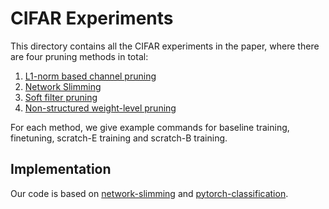 # CIFAR Experiments
This directory contains all the CIFAR experiments in the paper, where there are four pruning methods in total:  

1. [L1-norm based channel pruning](https://arxiv.org/abs/1608.08710)
2. [Network Slimming](https://arxiv.org/abs/1708.06519)
3. [Soft filter pruning](https://www.ijcai.org/proceedings/2018/0309.pdf)
4. [Non-structured weight-level pruning](https://arxiv.org/abs/1506.02626)

For each method, we give example commands for baseline training, finetuning, scratch-E training and scratch-B training.  

## Implementation
Our code is based on [network-slimming](https://github.com/Eric-mingjie/network-slimming) and [pytorch-classification](https://github.com/bearpaw/pytorch-classification). 

